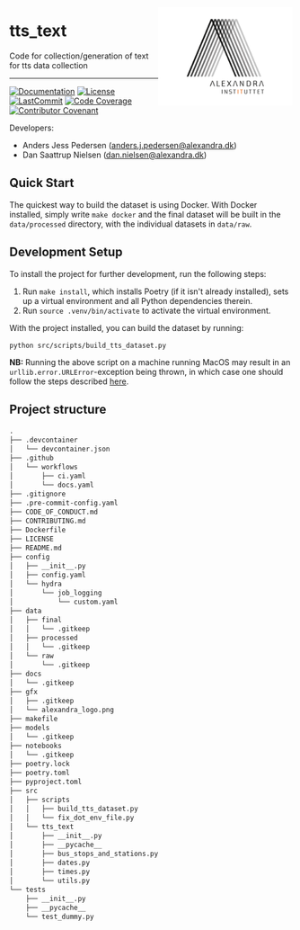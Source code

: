 <a href="https://github.com/alexandrainst/tts_text"><img src="https://github.com/alexandrainst/tts_text/raw/main/gfx/alexandra_logo.png" width="239" height="175" align="right" /></a>
# tts_text

Code for collection/generation of text for tts data collection

______________________________________________________________________
[![Documentation](https://img.shields.io/badge/docs-passing-green)](https://alexandrainst.github.io/tts_text/tts_text.html)
[![License](https://img.shields.io/github/license/alexandrainst/tts_text)](https://github.com/alexandrainst/tts_text/blob/main/LICENSE)
[![LastCommit](https://img.shields.io/github/last-commit/alexandrainst/tts_text)](https://github.com/alexandrainst/tts_text/commits/main)
[![Code Coverage](https://img.shields.io/badge/Coverage-47%25-orange.svg)](https://github.com/alexandrainst/tts_text/tree/main/tests)
[![Contributor Covenant](https://img.shields.io/badge/Contributor%20Covenant-2.0-4baaaa.svg)](https://github.com/alexandrainst/tts_text/blob/main/CODE_OF_CONDUCT.md)


Developers:

- Anders Jess Pedersen (anders.j.pedersen@alexandra.dk)
- Dan Saattrup Nielsen (dan.nielsen@alexandra.dk)


## Quick Start

The quickest way to build the dataset is using Docker. With Docker installed, simply
write `make docker` and the final dataset will be built in the `data/processed`
directory, with the individual datasets in `data/raw`.


## Development Setup

To install the project for further development, run the following steps:

1. Run `make install`, which installs Poetry (if it isn't already installed), sets up a
   virtual environment and all Python dependencies therein.
2. Run `source .venv/bin/activate` to activate the virtual environment.

With the project installed, you can build the dataset by running:

```
python src/scripts/build_tts_dataset.py
```

**NB:** Running the above script on a machine running MacOS may result in an `urllib.error.URLError`-exception being thrown, in which case one should follow the steps described [here](https://stackoverflow.com/a/71553913).

## Project structure
```
.
├── .devcontainer
│   └── devcontainer.json
├── .github
│   └── workflows
│       ├── ci.yaml
│       └── docs.yaml
├── .gitignore
├── .pre-commit-config.yaml
├── CODE_OF_CONDUCT.md
├── CONTRIBUTING.md
├── Dockerfile
├── LICENSE
├── README.md
├── config
│   ├── __init__.py
│   ├── config.yaml
│   └── hydra
│       └── job_logging
│           └── custom.yaml
├── data
│   ├── final
│   │   └── .gitkeep
│   ├── processed
│   │   └── .gitkeep
│   └── raw
│       └── .gitkeep
├── docs
│   └── .gitkeep
├── gfx
│   ├── .gitkeep
│   └── alexandra_logo.png
├── makefile
├── models
│   └── .gitkeep
├── notebooks
│   └── .gitkeep
├── poetry.lock
├── poetry.toml
├── pyproject.toml
├── src
│   ├── scripts
│   │   ├── build_tts_dataset.py
│   │   └── fix_dot_env_file.py
│   └── tts_text
│       ├── __init__.py
│       ├── __pycache__
│       ├── bus_stops_and_stations.py
│       ├── dates.py
│       ├── times.py
│       └── utils.py
└── tests
    ├── __init__.py
    ├── __pycache__
    └── test_dummy.py
```
